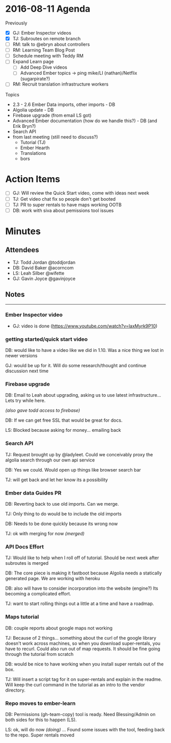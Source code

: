 # 2016-08-11 Agenda

Previously

- [x] GJ: Ember Inspector videos
- [x] TJ: Subroutes on remote branch
- [ ] RM: talk to @ebryn about controllers
- [ ] RM: Learning Team Blog Post
- [ ] Schedule meeting with Teddy RM
- [ ] Expand Learn page
  - [ ] Add Deep Dive videos
  - [ ] Advanced Ember topics -> ping mike/LI (nathan)/Netflix (sugarpirate?)
- [ ] RM: Recruit translation infrastructure workers

Topics

- 2.3 - 2.6 Ember Data imports, other imports - DB
- Algolia update - DB
- Firebase upgrade (from email LS got)
- Advanced Ember documentation (how do we handle this?) - DB (and Erik Bryn?)
- Search API
- from last meeting (still need to discuss?)
  - Tutorial (TJ)
  - Ember Hearth
  - Translations
  - bors

# Action Items

- [ ] GJ: Will review the Quick Start video, come with ideas next week
- [ ] TJ: Get video chat fix so people don't get booted
- [ ] TJ: PR to super rentals to have maps working OOTB
- [ ] DB: work with siva about pemissions tool issues

# Minutes

## Attendees

- TJ: Todd Jordan @toddjordan
- DB: David Baker @acorncom
- LS: Leah Silber @wifette
- GJ: Gavin Joyce @gavinjoyce

## Notes

---

### Ember Inspector video

- GJ: video is done (https://www.youtube.com/watch?v=laxMyrk9P10)

### getting started/quick start video

DB: would like to have a video like we did in 1.10. Was a nice thing we lost in newer versions

GJ: would be up for it. Will do some research/thought and continue discussion next time

### Firebase upgrade

DB: Email to Leah about upgrading, asking us to use latest infrastructure... Lets try while here.

_(also gave todd access to firebase)_

DB: If we can get free SSL that would be great for docs.

LS: Blocked because asking for money... emailing back

### Search API

TJ: Request brought up by @ladyleet. Could we conceivably proxy the algolia search through our own api service

DB: Yes we could. Would open up things like browser search bar

TJ: will get back and let her know its a possibility

### Ember data Guides PR

DB: Reverting back to use old imports. Can we merge.

TJ: Only thing to do would be to include the old imports

DB: Needs to be done quickly because its wrong now

TJ: ok with merging for now _(merged)_

### API Docs Effort

TJ: Would like to help when I roll off of tutorial. Should be next week after subroutes is merged

DB: The core piece is making it fastboot because Algolia needs a statically generated page. We are working with heroku

DB: also will have to consider incorporation into the website (engine?) Its becoming a complicated effort.

TJ: want to start rolling things out a little at a time and have a roadmap.

### Maps tutorial

DB: couple reports about google maps not working

TJ: Because of 2 things... something about the curl of the google library doesn't work across machines, so when you download super-rentals, you have to recurl. Could also run out of map requests. It should be fine going through the tutorial from scratch

DB: would be nice to have working when you install super rentals out of the box.

TJ: Will insert a script tag for it on super-rentals and explain in the readme. Will keep the curl command in the tutorial as an intro to the vendor directory.

### Repo moves to ember-learn

DB: Permissions (gh-team-copy) tool is ready. Need Blessing/Admin on both sides for this to happen (LS).

LS: ok, will do now _(doing)_ ... Found some issues with the tool, feeding back to the repo. Super rentals moved
